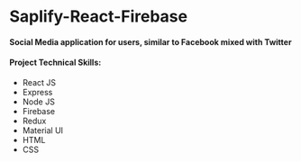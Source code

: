 # Saplify-React-Firebase

#### Social Media application for users, similar to Facebook mixed with Twitter



#### Project Technical Skills:
- React JS
- Express
- Node JS
- Firebase
- Redux
- Material UI
- HTML
- CSS
